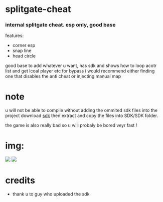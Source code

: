 # splitgate-cheat
### internal splitgate cheat. esp only, good base

features:

  - corner esp
  - snap line
  - head circle

good base to add whatever u want, has sdk and shows how to loop acotr list and get lcoal player etc
for bypass i would recommend either finding one that disables the anti cheat or injecting manual map

# note
u will not be able to compile without adding the ommited sdk files into the project
download [sdk](https://www.unknowncheats.me/forum/splitgate/460440-splitgate-sdk.html) then extract and copy the files into SDK/SDK folder. 

the game is also really bad so u will probaly be bored veyr fast ! 

# img:

<img src="https://i.imgur.com/3Q4FDyI.png">
<img src="https://i.imgur.com/W1duiWc.png">

# credits
- thank u to guy who uploaded the sdk
